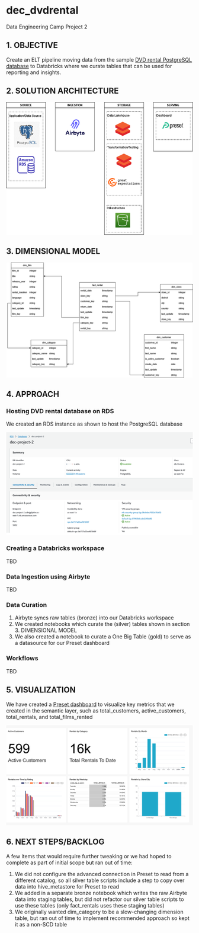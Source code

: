 # dec_dvdrental
Data Engineering Camp Project 2

## 1. OBJECTIVE
Create an ELT pipeline moving data from the sample <a href="https://www.postgresqltutorial.com/postgresql-getting-started/postgresql-sample-database">DVD rental PostgreSQL database</a> to Databricks where we curate tables that can be used for reporting and insights.

## 2. SOLUTION ARCHITECTURE
![plot](./dec_project2_solution_architecture.drawio.png)

## 3. DIMENSIONAL MODEL
![plot](./dec_project2_erd_final.png)

## 4. APPROACH
### Hosting DVD rental database on RDS
We created an RDS instance as shown to host the PostgreSQL database

![plot](./dec_project2_rds.png)

### Creating a Databricks workspace
TBD

### Data Ingestion using Airbyte
TBD

### Data Curation
1. Airbyte syncs raw tables (bronze) into our Databricks workspace
2. We created notebooks which curate the (silver) tables shown in section 3. DIMENSIONAL MODEL
3. We also created a notebook to curate a One Big Table (gold) to serve as a datasource for our Preset dashboard

### Workflows
TBD

## 5. VISUALIZATION
We have created a <a href="https://efe6400f.us2a.app.preset.io/superset/dashboard/9/?native_filters_key=o98dQ_AqNUVy7Zn6i-ZBS1lqSgPF7V8kZBJ0Umb5bpjrHXT82eRA_ww8DPkj0MMW">Preset dashboard</a> to visualize key metrics that we created in the semantic layer, such as total_customers, active_customers, total_rentals, and total_films_rented

![plot](./dec_project2_preset.jpg)

## 6. NEXT STEPS/BACKLOG
A few items that would require further tweaking or we had hoped to complete as part of initial scope but ran out of time:
1. We did not configure the advanced connection in Preset to read from a different catalog, so all silver table scripts include a step to copy over data into hive_metastore for Preset to read
2. We added in a separate bronze notebook which writes the raw Airbyte data into staging tables, but did not refactor our silver table scripts to use these tables (only fact_rentals uses these staging tables)
3. We originally wanted dim_category to be a slow-changing dimension table, but ran out of time to implement recommended approach so kept it as a non-SCD table
